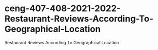 # ceng-407-408-2021-2022-Restaurant-Reviews-According-To-Geographical-Location
Restaurant Reviews According To Geographical Location
